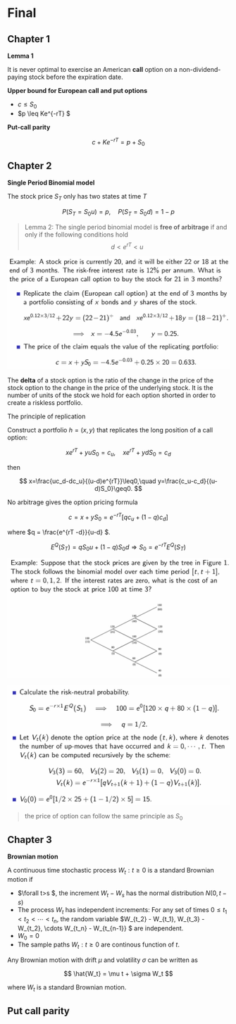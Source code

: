 # Final

## Chapter 1

**Lemma 1**

It is never optimal to exercise an American **call** option on a non-dividend-paying stock before the expiration date.

**Upper bound for European call and put options**

- $c \leq S_0$
- $p \leq Ke^{-rT} $

**Put-call parity**

$$
c + Ke^{-rT} = p + S_0
$$

## Chapter 2

**Single Period Binomial model**

The stock price $S_T$ only has two states at time $T$

$$
P(S_T = S_0 u) = p, \quad P(S_T = S_0 d) = 1-p
$$

> Lemma 2: The single period binomial model is **free of arbitrage** if and only if the following conditions hold
$$
d < e^{rT} < u
$$
> 

<div align='center'>

![](../image/20250104AD1.jpg)

</div>

The **delta** of a stock option is the ratio of the change in the price of the stock option to the change in the price of the underlying stock. It is the number of units of the stock we hold for each option shorted in order to create a riskless portfolio.

The principle of replication

Construct a portfolio $h=(x,y)$ that replicates the long position of a call option:

$$
x e^{rT} + yu S_0 = c_u, \quad xe^{rT} + yd S_0 = c_d
$$

then 

$$
x=\frac{uc_d-dc_u}{(u-d)e^{rT}}\leq0,\quad y=\frac{c_u-c_d}{(u-d)S_0}\geq0.
$$

No arbitrage gives the option pricing formula

$$
c = x+y S_0 = e^{-rT}[qc_u+(1-q)c_d]
$$

where $q = \frac{e^{rT -d}}{u-d} $.

$$
E^Q (S_T) = qS_0 u + (1-q) S_0 d \Longrightarrow S_0 = e^{-rT}E^Q (S_T)
$$

<div align='center'>

![](../image/20250104AD3.jpg)

</div>

<div align='center'>

![](../image/20250104AD4.jpg)

</div>

> the price of option can follow the same principle as $S_0$

## Chapter 3

**Brownian motion**

A continuous time stochastic process ${W_t: t \geq 0}$ is a standard Brownian motion if 

- $\forall t>s $, the increment $W_t - W_s$ has the normal distribution $N(0,t-s)$
- The process $W_t$ has independent increments: For any set of times $0 \leq t_1 < t_2 < \cdots < t_n$, the random variable $W_{t_2} - W_{t_1}, W_{t_3} - W_{t_2}, \cdots W_{t_n} - W_{t_{n-1}} $ are independent.
- $W_0 = 0$
- The sample paths ${W_t:t \geq 0}$ are continous function of $t$.

Any Brownian motion with drift $\mu$ and volatility $\sigma$ can be written as 

$$
\hat{W_t} = \mu t + \sigma W_t
$$

where $W_t$ is a standard Brownian motion.



## Put call parity















